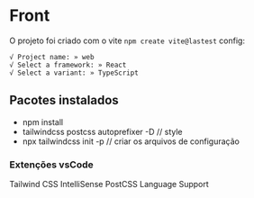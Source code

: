  # Front
 O projeto foi criado com o vite `npm create vite@lastest`
 config:
 ```
√ Project name: » web
√ Select a framework: » React
√ Select a variant: » TypeScript
```
 ## Pacotes instalados
 - npm install
 - tailwindcss postcss autoprefixer -D // style
 - npx tailwindcss init -p // criar os arquivos de configuração 


### Extenções vsCode
Tailwind CSS IntelliSense
PostCSS Language Support
